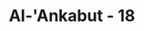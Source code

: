 ---
title: "Al-'Ankabut - 18"
no: 18
arabic_no: ١٨
ayah: وَاِنْ تُكَذِّبُوْا فَقَدْ كَذَّبَ اُمَمٌ مِّنْ قَبْلِكُمْ ۗوَمَا عَلَى الرَّسُوْلِ اِلَّا الْبَلٰغُ الْمُبِيْنُ 
translation: "Dan jika kamu (orang kafir) mendustakan, maka sungguh, umat sebelum kamu juga telah mendustakan (para rasul). Dan kewajiban rasul itu hanyalah menyampaikan (agama Allah) dengan jelas.”"
tafsir: "Ibrahim kembali memperingatkan kaumnya bahwa jika mereka membenarkan apa yang telah disampaikan kepada mereka, pasti mereka akan bahagia. Sebaliknya, mereka akan mendapat mudarat dan kesengsaraan jika tetap mendustakan seruan nabi seperti yang dialami orang-orang sebelum mereka yang mendustakan para utusan Tuhan. Di antaranya seperti yang telah dialami umat Nabi Nuh, Nabi Hud, dan Nabi Saleh. Mereka semua telah disiksa Allah akibat kedurhakaan mereka. Di sisi lain, Allah telah menyelamatkan orang-orang yang beriman beserta para rasul-Nya. \n\nAyat ini diakhiri dengan penegasan bahwa tugas dan misi rasul adalah menyampaikan kebenaran yang nyata kepada umat manusia. Andaikata mereka itu mau membenarkan atau menolaknya, maka itu tidak membawa akibat apa-apa terhadap diri rasul. Tidak ada wewenang yang diberikan Allah kepada setiap rasul untuk memaksa manusia mempercayai seruan dakwahnya. Apakah mereka mau membenarkannya atau tetap mendustakannya adalah di luar tanggung jawabnya."
---